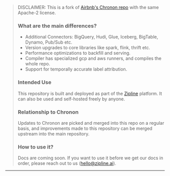 > DISCLAIMER: This is a fork of [Airbnb's Chronon repo](https://github.com/airbnb/chronon) with the same Apache-2 license.
> 
> ### What are the main differences?
>   - Additional Connectors: BigQuery, Hudi, Glue, Iceberg, BigTable, Dynamo, Pub/Sub etc.
>   - Version upgrades to core libraries like spark, flink, thrift etc.
>   - Performance optimizations to backfill and serving.
>   - Compiler has specialized gcp and aws runners, and compiles the whole repo.  
>   - Support for temporally accurate label attribution.
> 
> ### Intended Use
> This repository is built and deployed as part of the [Zipline](https://zipline.ai) platform. 
> It can also be used and self-hosted freely by anyone.
> 
> ### Relationship to Chronon
> Updates to Chronon are picked and merged into this repo on a regular basis, and improvements made to this repository 
> can be merged upstream into the main repository.
> 
> ### How to use it?
> Docs are coming soon. If you want to use it before we get our docs in order, please reach out to us (hello@zipline.ai).

---

